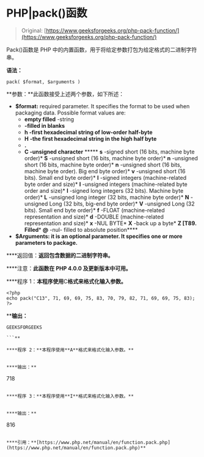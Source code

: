 # PHP|pack()函数

> Original: [https://www.geeksforgeeks.org/php-pack-function/](https://www.geeksforgeeks.org/php-pack-function/)

Pack()函数是 PHP 中的内置函数，用于将给定参数打包为给定格式的二进制字符串。

**语法：**

```
pack( $format, $arguments )
```

**参数：**此函数接受上述两个参数，如下所述：

*   **$format:** required parameter. It specifies the format to be used when packaging data. Possible format values are:
    *   **empty filled** -string
    *   **-filled in blanks**
    *   ****h** -first hexadecimal string of low-order half-byte**
    *   ****H** -the first hexadecimal string in the high half byte**
    *   ****.****
    *   ******C** -unsigned character****
    *****   **s** -signed short (16 bits, machine byte order)*   **S** -unsigned short (16 bits, machine byte order)*   **n** -unsigned short (16 bits, machine byte order)*   **n** -unsigned short (16 bits, machine byte order). Big end byte order)*   **v** -unsigned short (16 bits). Small end byte order)*   **I** -signed integers (machine-related byte order and size)*   **I** -unsigned integers (machine-related byte order and size)*   **l** -signed long integers (32 bits). Machine byte order)*   **L** -unsigned long integer (32 bits, machine byte order)*   **N** -unsigned Long (32 bits, big-end byte order)*   **V** -unsigned Long (32 bits). Small end byte order)*   **f** -FLOAT (machine-related representation and size)*   **d** -DOUBLE (machine-related representation and size)*   **x** -NUL BYTE*   **X** -back up a byte*   **Z [T89\. Filled***   **@** -nul- filled to absolute position****
*   ****$Arguments:** it is an optional parameter. It specifies one or more parameters to package.**

****返回值：**返回包含数据的二进制字符串。**

****注意：**此函数在 PHP 4.0.0 及更新版本中可用。**

****程序 1：**本程序使用**C**格式来格式化输入参数。**

```
<?php
echo pack("C13", 71, 69, 69, 75, 83, 70, 79, 82, 71, 69, 69, 75, 83);
?>
```

****输出：**

```
GEEKSFORGEEKS

```** 

****程序 2：**本程序使用**A**格式来格式化输入参数。**

```
<?php
echo pack("A3", 71898);
?>
```

****输出：**

```
718

```** 

****程序 3：**本程序使用**I**格式来格式化输入参数。**

```
<?php
echo pack("i3", 56, 49, 54);
?>
```

****输出：**

```
816

```** 

****引用：**[https://www.php.net/manual/en/function.pack.php](https://www.php.net/manual/en/function.pack.php)**